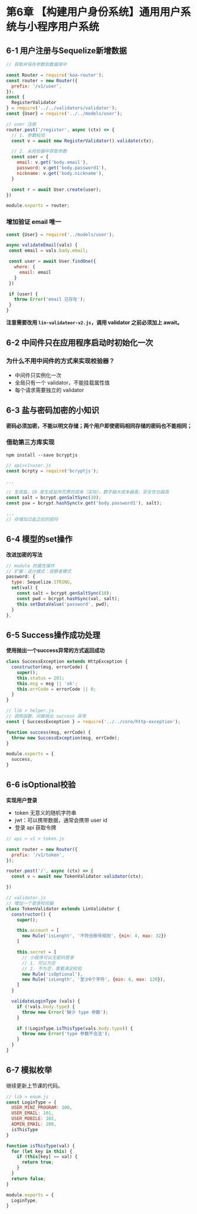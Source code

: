 # 第6章 【构建用户身份系统】通用用户系统与小程序用户系统

## 6-1 用户注册与Sequelize新增数据

```js
// 获取并保存参数到数据库中

const Router = require('koa-router');
const router = new Router({
  prefix: '/v1/user',
});
const {
  RegisterValidator
} = require('../../validators/validator');
const {User} = require('../../models/user');

// user 注册
router.post('/register', async (ctx) => {
  // 1. 参数校验
  const v = await new RegisterValidator().validate(ctx);

  // 2. 从校验器中获取参数
  const user = {
    email: v.get('body.email'),
    password: v.get('body.password1'),
    nickname: v.get('body.nickname'),
  }

  const r = await User.create(user);
})

module.exports = router;
```

### 增加验证 email 唯一

```js
const {User} = require('../models/user');

async validateEmail(vals) {
 const email = vals.bady.email;

 const user = await User.findOne({
   where: {
     email: email
   }
 })

 if (user) {
   throw Error('email 已存在');
 }
}
```

**注意需要改用 `lin-validateor-v2.js`，调用 validator 之前必须加上 await。**

## 6-2 中间件只在应用程序启动时初始化一次

### 为什么不用中间件的方式来实现校验器？

- 中间件只实例化一次
- 全局只有一个 validator，不能挂载属性值
- 每个请求需要独立的 validator

## 6-3 盐与密码加密的小知识

**密码必须加密，不能以明文存储；两个用户即使密码相同存储的密码也不能相同；**

### 借助第三方库实现

`npm install --save bcryptjs`

```js
// api>v1>user.js
const bcrpty = require('bcryptjs');

...

// 生成盐，10 是生成盐所花费的成本（实际），数字越大成本越高，安全性也越高
const salt = bcrypt.genSaltSync(10);
const psw = bcrypt.hashSync(v.get('body.password1'), salt);

...
// 存储加过盐之后的密码
```

## 6-4 模型的set操作

**改进加密的写法**

```js
// module 的属性操作
// 扩展：设计模式：观察者模式
password: {
  type: Sequelize.STRING,
  set(val) {
    const salt = bcrypt.genSaltSync(10);
    const pwd = bcrypt.hashSync(val, salt);
    this.setDataValue('password', pwd);
  }
},
```

## 6-5 Success操作成功处理

**使用抛出一个success异常的方式返回成功**

```js
class SuccessException extends HttpException {
  constructor(msg, errorCode) {
    super();
    this.status = 201;
    this.msg = msg || 'ok';
    this.errCode = errorCode || 0;
  }
}
```

```js
// lib > helper.js
// 调用函数，间接抛出 success 异常
const { SuccessException } = require('../../core/http-exception');

function success(msg, errCode) {
  throw new SuccessException(msg, errCode);
}

module.exports = {
  success,
}

```

## 6-6 isOptional校验

**实现用户登录**

- token 无意义的随机字符串
- jwt：可以携带数据，通常会携带 user id
- 登录 api 获取令牌

```js
// api > v1 > token.js

const router = new Router({
  prefix: '/v1/token',
});

router.post('/', async (ctx) => {
  const v = await new TokenValidator.validator(ctx);

})

// validator.js
// 增加一个登录校验器
class TokenValidator extends LinValidator {
  constructor() {
    super();

    this.account = [
      new Rule('isLenght', '不符合账号规则', {min: 4, max: 32})
    ]

    this.secret = [
      // 小程序可以无密码登录
      // 1. 可以为空
      // 2. 不为空，需要满足校验
      new Rule('isOptional'),
      new Rule('isLength', '至少6个字符', {min: 6, max: 128}),
    ]
  }

  validateLoginType (vals) {
    if (!vals.body.type) {
      throw new Error('缺少 type 参数');
    }

    if (!LoginType.isThisType(vals.body.type)) {
      throw new Error('type 参数不合法');
    }
  }
}

```

## 6-7 模拟枚举

继续更新上节课的代码。

```js
// lib > enum.js
const LoginType = {
  USER_MINI_PROGRAM: 100,
  USER_EMAIL: 101,
  USER_MOBILE: 102,
  ADMIN_EMAIL: 200,
  isThisType
}

function isThisType(val) {
  for (let key in this) {
    if (this[key] == val) {
      return true;
    }
  }
  return false;
}

module.exports = {
  LoginType,
}
```